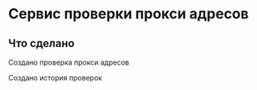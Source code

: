 # Сервис проверки прокси адресов

## Что сделано

Создано проверка прокси адресов

Создано история проверок